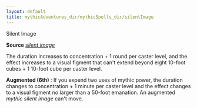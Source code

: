 ```yaml
---
layout: default
title: mythicAdventures_dir/mythicSpells_dir/silentImage
---
```

Silent Image

**Source** [_silent image_](../../spells_dir/silentImage#_silent-image)

The duration increases to concentration + 1 round per caster level, and the effect increases to a visual figment that can't extend beyond eight 10-foot cubes + 1 10-foot cube per caster level.

**Augmented (6th)** : If you expend two uses of mythic power, the duration changes to concentration + 1 minute per caster level and the effect changes to a visual figment no larger than a 50-foot emanation. An augmented _mythic silent image_ can't move.

